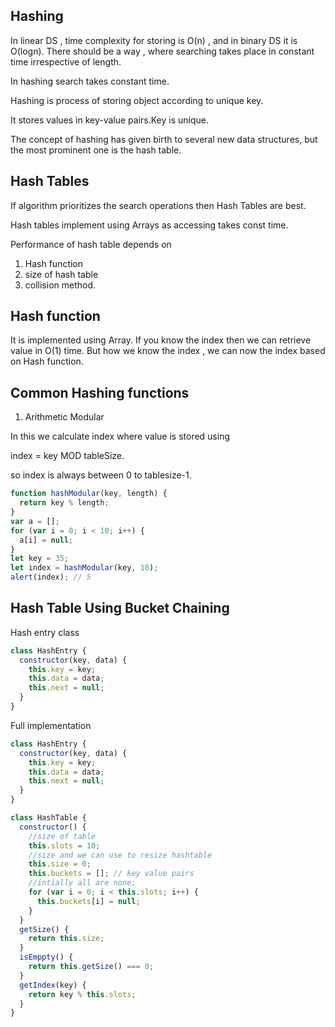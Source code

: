 ## Hashing

In linear DS , time complexity for storing is O(n) , and in binary DS it is O(logn).
There should be a way , where searching takes place in constant time irrespective
of length.

In hashing search takes constant time.

Hashing is process of storing object according to unique key.

It stores values in key-value pairs.Key is unique.

The concept of hashing has given birth to several new data structures, but the most prominent one is the hash table.

## Hash Tables

If algorithm prioritizes the search operations then Hash Tables are best.

Hash tables implement using Arrays as accessing takes const time.

Performance of hash table depends on

1. Hash function
2. size of hash table
3. collision method.

## Hash function

It is implemented using Array.
If you know the index then we can retrieve value in O(1) time.
But how we know the index , we can now the index based on Hash function.

## Common Hashing functions

1. Arithmetic Modular

In this we calculate index where value is stored using

index = key MOD tableSize.

so index is always between 0 to tablesize-1.

```javascript
function hashModular(key, length) {
  return key % length;
}
var a = [];
for (var i = 0; i < 10; i++) {
  a[i] = null;
}
let key = 35;
let index = hashModular(key, 10);
alert(index); // 5
```

## Hash Table Using Bucket Chaining

Hash entry class

```javascript
class HashEntry {
  constructor(key, data) {
    this.key = key;
    this.data = data;
    this.next = null;
  }
}
```

Full implementation

```javascript
class HashEntry {
  constructor(key, data) {
    this.key = key;
    this.data = data;
    this.next = null;
  }
}

class HashTable {
  constructor() {
    //size of table
    this.slots = 10;
    //size and we can use to resize hashtable
    this.size = 0;
    this.buckets = []; // key value pairs
    //intially all are none;
    for (var i = 0; i < this.slots; i++) {
      this.buckets[i] = null;
    }
  }
  getSize() {
    return this.size;
  }
  isEmppty() {
    return this.getSize() === 0;
  }
  getIndex(key) {
    return key % this.slots;
  }
}
```
